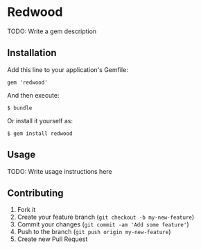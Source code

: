# Redwood

TODO: Write a gem description

## Installation

Add this line to your application's Gemfile:

    gem 'redwood'

And then execute:

    $ bundle

Or install it yourself as:

    $ gem install redwood

## Usage

TODO: Write usage instructions here

## Contributing

1. Fork it
2. Create your feature branch (`git checkout -b my-new-feature`)
3. Commit your changes (`git commit -am 'Add some feature'`)
4. Push to the branch (`git push origin my-new-feature`)
5. Create new Pull Request
